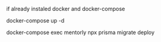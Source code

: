 if already instaled docker and docker-compose 

docker-compose up -d

docker-compose exec mentorly npx prisma migrate deploy